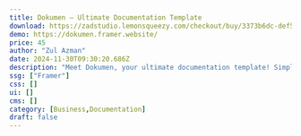 ```yaml
---
title: Dokumen — Ultimate Documentation Template
download: https://zadstudio.lemonsqueezy.com/checkout/buy/3373b6dc-def5-48f5-9f6a-a9f6cb8bf93e
demo: https://dokumen.framer.website/
price: 45
author: "Zul Azman"
date: 2024-11-30T09:30:20.686Z
description: "Meet Dokumen, your ultimate documentation template! Simple yet sophisticated, it is perfect for visually appealing project guides, instructions, or any documentation. Dokumen has all your needs covered."
ssg: ["Framer"]
css: []
ui: []
cms: []
category: [Business,Documentation]
draft: false
---
```

